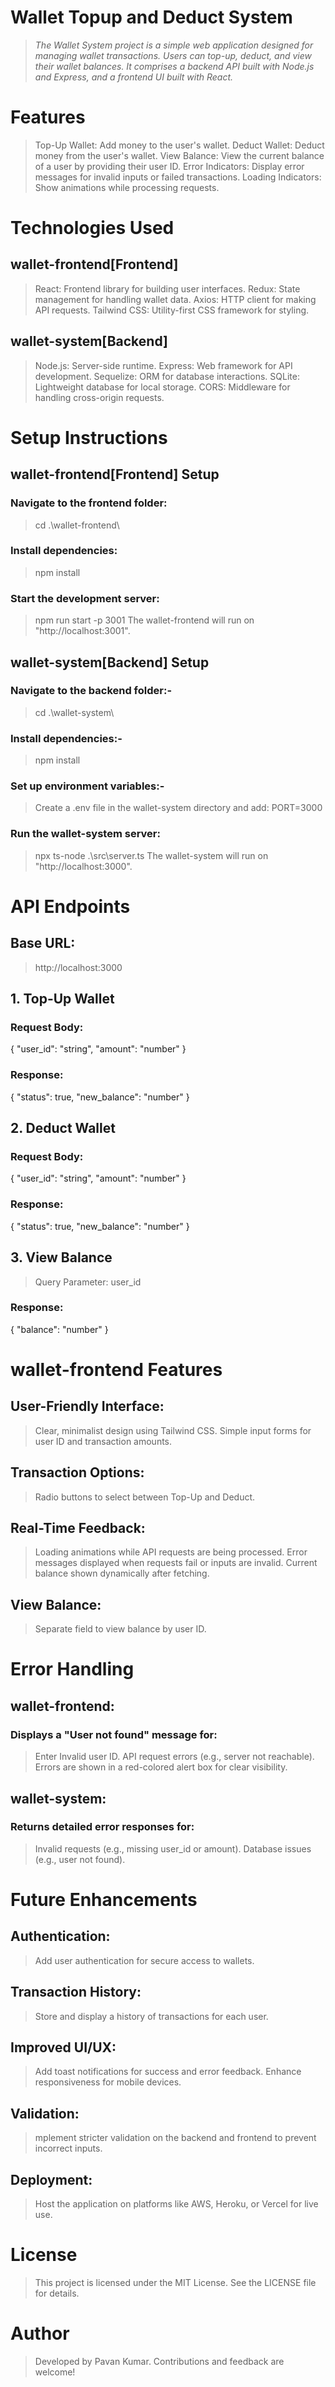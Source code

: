 # Wallet Topup and Deduct System
> *The Wallet System project is a simple web application designed for managing wallet transactions. Users can top-up, deduct, and view their wallet balances. It comprises a backend API built with Node.js and Express, and a frontend UI built with React.*


# Features
> Top-Up Wallet: Add money to the user's wallet.
> Deduct Wallet: Deduct money from the user's wallet.
> View Balance: View the current balance of a user by providing their user ID.
> Error Indicators: Display error messages for invalid inputs or failed transactions.
> Loading Indicators: Show animations while processing requests.


# Technologies Used
## wallet-frontend[Frontend]
> React: Frontend library for building user interfaces.
> Redux: State management for handling wallet data.
> Axios: HTTP client for making API requests.
> Tailwind CSS: Utility-first CSS framework for styling.

## wallet-system[Backend]
> Node.js: Server-side runtime.
> Express: Web framework for API development.
> Sequelize: ORM for database interactions.
> SQLite: Lightweight database for local storage.
> CORS: Middleware for handling cross-origin requests.


# Setup Instructions
## wallet-frontend[Frontend] Setup
### Navigate to the frontend folder:
> cd .\wallet-frontend\

### Install dependencies:
> npm install

### Start the development server:
> npm run start -p 3001
> The wallet-frontend will run on "http://localhost:3001".

## wallet-system[Backend] Setup
### Navigate to the backend folder:-
> cd .\wallet-system\

### Install dependencies:-
> npm install

### Set up environment variables:-
> Create a .env file in the wallet-system directory and add:
> PORT=3000

### Run the wallet-system server:
> npx ts-node .\src\server.ts
> The wallet-system will run on "http://localhost:3000".


# API Endpoints
## Base URL:
> http://localhost:3000

## 1. Top-Up Wallet
### Request Body:
{
  "user_id": "string",
  "amount": "number"
}

### Response:
{
  "status": true,
  "new_balance": "number"
}

## 2. Deduct Wallet
### Request Body:
{
  "user_id": "string",
  "amount": "number"
}

### Response:
{
  "status": true,
  "new_balance": "number"
}

## 3. View Balance
> Query Parameter: user_id

### Response:
{
  "balance": "number"
}


# wallet-frontend Features
## User-Friendly Interface:
> Clear, minimalist design using Tailwind CSS.
> Simple input forms for user ID and transaction amounts.

## Transaction Options:
> Radio buttons to select between Top-Up and Deduct.

## Real-Time Feedback:
> Loading animations while API requests are being processed.
> Error messages displayed when requests fail or inputs are invalid.
> Current balance shown dynamically after fetching.

## View Balance:
> Separate field to view balance by user ID.


# Error Handling
## wallet-frontend:
### Displays a "User not found" message for:
> Enter Invalid user ID.
> API request errors (e.g., server not reachable).
> Errors are shown in a red-colored alert box for clear visibility.

## wallet-system:
### Returns detailed error responses for:
> Invalid requests (e.g., missing user_id or amount).
> Database issues (e.g., user not found).


# Future Enhancements
## Authentication:
>Add user authentication for secure access to wallets.

## Transaction History:
> Store and display a history of transactions for each user.

## Improved UI/UX:
> Add toast notifications for success and error feedback.
> Enhance responsiveness for mobile devices.

## Validation:
> mplement stricter validation on the backend and frontend to prevent incorrect inputs.

## Deployment:
> Host the application on platforms like AWS, Heroku, or Vercel for live use.


# License
> This project is licensed under the MIT License. See the LICENSE file for details.


# Author
> Developed by Pavan Kumar. Contributions and feedback are welcome!